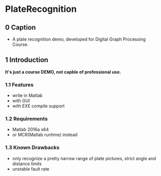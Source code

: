 # PlateRecognition

## 0 Caption
- A plate recognition demo, developed for Digital Graph Processing Course.

## 1 Introduction

**It's just a course DEMO, not capble of professional use.**

### 1.1  Features
- write in Matlab
- with GUI
- with EXE compile support

### 1.2  Requirements
- Matlab 2016a x64
- or MCR(Matlab runtime) instead

### 1.3  Known Drawbacks
- only recognize a pretty narrow range of plate pictures, strict angle and distance limits
- unstable fault rate 
